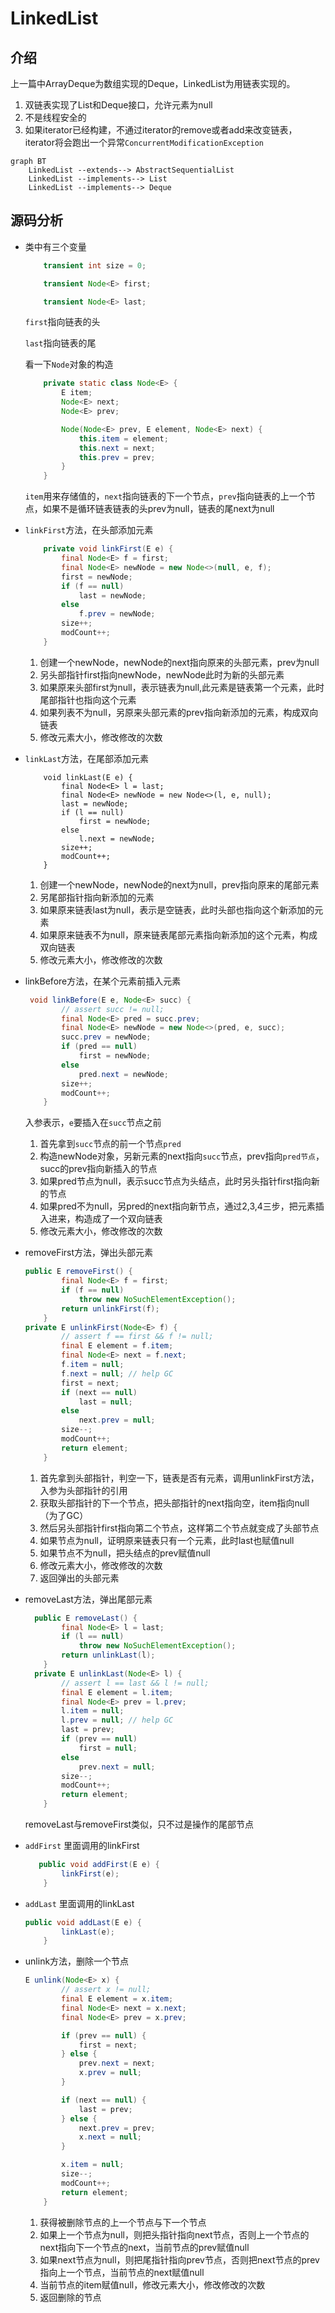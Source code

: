 # LinkedList

## 介绍

  上一篇中ArrayDeque为数组实现的Deque，LinkedList为用链表实现的。

1. 双链表实现了List和Deque接口，允许元素为null
2. 不是线程安全的
3. 如果iterator已经构建，不通过iterator的remove或者add来改变链表，iterator将会跑出一个异常`ConcurrentModificationException`

```mermaid
graph BT
	LinkedList --extends--> AbstractSequentialList
	LinkedList --implements--> List
	LinkedList --implements--> Deque
```



## 源码分析

- 类中有三个变量

  ```java
      transient int size = 0;
  
      transient Node<E> first;
  
      transient Node<E> last;
  ```

  `first`指向链表的头

  `last`指向链表的尾

  看一下`Node`对象的构造

  ```java
      private static class Node<E> {
          E item;
          Node<E> next;
          Node<E> prev;
  
          Node(Node<E> prev, E element, Node<E> next) {
              this.item = element;
              this.next = next;
              this.prev = prev;
          }
      }
  ```

  `item`用来存储值的，`next`指向链表的下一个节点，`prev`指向链表的上一个节点，如果不是循环链表链表的头prev为null，链表的尾next为null

- `linkFirst`方法，在头部添加元素

  ```java
      private void linkFirst(E e) {
          final Node<E> f = first;
          final Node<E> newNode = new Node<>(null, e, f);
          first = newNode;
          if (f == null)
              last = newNode;
          else
              f.prev = newNode;
          size++;
          modCount++;
      }
  ```



  1. 创建一个newNode，newNode的next指向原来的头部元素，prev为null
  2. 另头部指针first指向newNode，newNode此时为新的头部元素
  3. 如果原来头部first为null，表示链表为null,此元素是链表第一个元素，此时尾部指针也指向这个元素
  4. 如果列表不为null，另原来头部元素的prev指向新添加的元素，构成双向链表
  5. 修改元素大小，修改修改的次数

- `linkLast`方法，在尾部添加元素

  ```
      void linkLast(E e) {
          final Node<E> l = last;
          final Node<E> newNode = new Node<>(l, e, null);
          last = newNode;
          if (l == null)
              first = newNode;
          else
              l.next = newNode;
          size++;
          modCount++;
      }
  ```

  1. 创建一个newNode，newNode的next为null，prev指向原来的尾部元素
  2. 另尾部指针指向新添加的元素
  3. 如果原来链表last为null，表示是空链表，此时头部也指向这个新添加的元素
  4. 如果原来链表不为null，原来链表尾部元素指向新添加的这个元素，构成双向链表
  5. 修改元素大小，修改修改的次数

- linkBefore方法，在某个元素前插入元素

  ```java
   void linkBefore(E e, Node<E> succ) {
          // assert succ != null;
          final Node<E> pred = succ.prev;
          final Node<E> newNode = new Node<>(pred, e, succ);
          succ.prev = newNode;
          if (pred == null)
              first = newNode;
          else
              pred.next = newNode;
          size++;
          modCount++;
      }
  ```

  入参表示，`e`要插入在`succ`节点之前

  1. 首先拿到`succ`节点的前一个节点`pred`
  2. 构造newNode对象，另新元素的next指向`succ`节点，prev指向`pred节点`，succ的prev指向新插入的节点
  3. 如果pred节点为null，表示succ节点为头结点，此时另头指针first指向新的节点
  4. 如果pred不为null，另pred的next指向新节点，通过2,3,4三步，把元素插入进来，构造成了一个双向链表
  5. 修改元素大小，修改修改的次数

- removeFirst方法，弹出头部元素

  ```java
  public E removeFirst() {
          final Node<E> f = first;
          if (f == null)
              throw new NoSuchElementException();
          return unlinkFirst(f);
      }
  private E unlinkFirst(Node<E> f) {
          // assert f == first && f != null;
          final E element = f.item;
          final Node<E> next = f.next;
          f.item = null;
          f.next = null; // help GC
          first = next;
          if (next == null)
              last = null;
          else
              next.prev = null;
          size--;
          modCount++;
          return element;
      }
  ```

  1. 首先拿到头部指针，判空一下，链表是否有元素，调用unlinkFirst方法，入参为头部指针的引用
  2. 获取头部指针的下一个节点，把头部指针的next指向空，item指向null（为了GC）
  3. 然后另头部指针first指向第二个节点，这样第二个节点就变成了头部节点
  4. 如果节点为null，证明原来链表只有一个元素，此时last也赋值null
  5. 如果节点不为null，把头结点的prev赋值null
  6. 修改元素大小，修改修改的次数
  7. 返回弹出的头部元素

- removeLast方法，弹出尾部元素

  ```java
    public E removeLast() {
          final Node<E> l = last;
          if (l == null)
              throw new NoSuchElementException();
          return unlinkLast(l);
      }
    private E unlinkLast(Node<E> l) {
          // assert l == last && l != null;
          final E element = l.item;
          final Node<E> prev = l.prev;
          l.item = null;
          l.prev = null; // help GC
          last = prev;
          if (prev == null)
              first = null;
          else
              prev.next = null;
          size--;
          modCount++;
          return element;
      }
  ```

  removeLast与removeFirst类似，只不过是操作的尾部节点

- `addFirst` 里面调用的linkFirst

  ```java
     public void addFirst(E e) {
          linkFirst(e);
      }
  ```

- `addLast` 里面调用的linkLast

  ```java
  public void addLast(E e) {
          linkLast(e);
      }
  ```


- unlink方法，删除一个节点

  ```java
  E unlink(Node<E> x) {
          // assert x != null;
          final E element = x.item;
          final Node<E> next = x.next;
          final Node<E> prev = x.prev;
  
          if (prev == null) {
              first = next;
          } else {
              prev.next = next;
              x.prev = null;
          }
  
          if (next == null) {
              last = prev;
          } else {
              next.prev = prev;
              x.next = null;
          }
  
          x.item = null;
          size--;
          modCount++;
          return element;
      }
  ```

  1. 获得被删除节点的上一个节点与下一个节点
  2. 如果上一个节点为null，则把头指针指向next节点，否则上一个节点的next指向下一个节点的next，当前节点的prev赋值null
  3. 如果next节点为null，则把尾指针指向prev节点，否则把next节点的prev指向上一个节点，当前节点的next赋值null
  4. 当前节点的item赋值null，修改元素大小，修改修改的次数
  5. 返回删除的节点